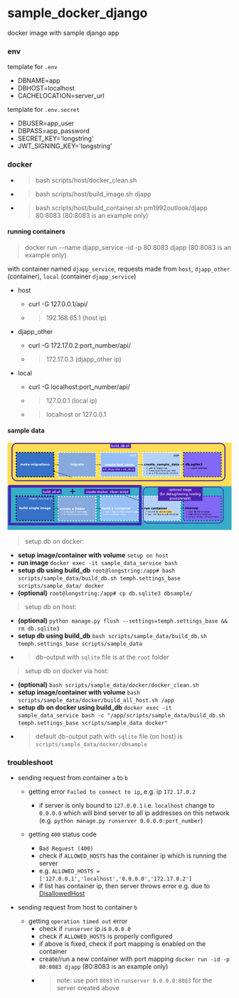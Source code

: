 # sample_docker_django
docker image with sample django app

### env

template for `.env`
- DBNAME=app
- DBHOST=localhost
- CACHELOCATION=server_url

template for `.env.secret`
- DBUSER=app_user
- DBPASS=app_password
- SECRET_KEY='longstring'
- JWT_SIGNING_KEY='longstring'

### docker

- > bash scripts/host/docker_clean.sh
- > bash scripts/host/build_image.sh djapp
- > bash scripts/host/build_container.sh pm1992outlook/djapp 80:8083 (80:8083 is an example only)

#### running containers

> docker run --name djapp_service -id -p 80:8083 djapp (80:8083 is an example only)

with container named `djapp_service`, requests made from `host`, `djapp_other` (container), `local` (container `djapp_service`)

- host
    - curl -G 127.0.0.1/api/
    - > 192.168.65.1 (host ip)

- djapp_other
    - curl -G 172.17.0.2:port_number/api/
    - > 172.17.0.3 (djapp_other ip)

- local
    - curl -G localhost:port_number/api/
    - > 127.0.0.1 (local ip)
    - > localhost or 127.0.0.1


#### sample data

![build steps for db.sqlite3](/readme_img/scripts.png)

> setup db on docker:
- **setup image/container with volume** `setup on host`
- **run image** `docker exec -it sample_data_service bash`
- **setup db using build_db** `root@longstring:/app# bash scripts/sample_data/build_db.sh temph.settings_base scripts/sample_data/ docker`
- **(optional)** `root@longstring:/app# cp db.sqlite3 dbsample/`

> setup db on host:
- **(optional)** `python manage.py flush --settings=temph.settings_base && rm db.sqlite3`
- **setup db using build_db** `bash scripts/sample_data/build_db.sh temph.settings_base scripts/sample_data`
- > db-output with `sqlite` file is at the `root` folder

> setup db on docker via host:
- **(optional)** `bash scripts/sample_data/docker/docker_clean.sh`
- **setup image/container with volume** `bash scripts/sample_data/docker/build_all_host.sh /app`
- **setup db on docker using build_db** `docker exec -it sample_data_service bash -c "/app/scripts/sample_data/build_db.sh temph.settings_base scripts/sample_data docker"`
- > default db-output path with `sqlite` file (on host) is `scripts/sample_data/docker/dbsample`


### troubleshoot

- sending request from container `a` to `b`

    - getting error `Failed to connect to ip`, e.g. ip `172.17.0.2`
        - if server is only bound to `127.0.0.1` i.e. `localhost` change to `0.0.0.0` which will bind server to all ip addresses on this network (e.g. `python manage.py runserver 0.0.0.0:port_number`)

    - getting `400` status code
        - `Bad Request (400)`
        - check if `ALLOWED_HOSTS` has the container ip which is running the server
        - e.g. `ALLOWED_HOSTS = ['127.0.0.1','localhost','0.0.0.0','172.17.0.2']`
        - if list has container ip, then server throws error e.g. due to [DisallowedHost](https://docs.djangoproject.com/en/5.0/ref/exceptions/#suspiciousoperation)

- sending request from host to container `b`

    - getting `operation timed out` error
        - check if `runserver` ip is `0.0.0.0`
        - check if `ALLOWED_HOSTS` is properly configured
        - if above is fixed, check if port mapping is enabled on the container
        - create/run a new container with port mapping `docker run -id -p 80:8083 djapp` (80:8083 is an example only)
        - > note: use port `8083` in `runserver 0.0.0.0:8083` for the server created above
